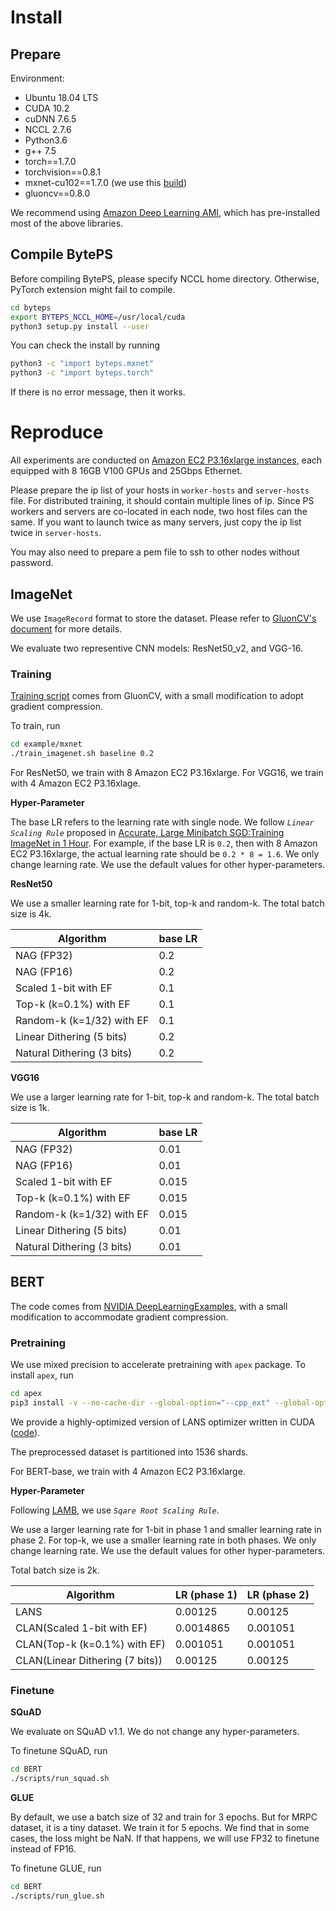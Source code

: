 # Install 

## Prepare 

Environment:

- Ubuntu 18.04 LTS
- CUDA 10.2 
- cuDNN 7.6.5
- NCCL 2.7.6
- Python3.6 
- g++ 7.5 
- torch==1.7.0 
- torchvision==0.8.1
- mxnet-cu102==1.7.0 (we use this [build](https://repo.mxnet.io/dist/python/cu102/mxnet_cu102-1.7.0b20200813-py2.py3-none-manylinux2014_x86_64.whl))
- gluoncv==0.8.0

We recommend using [Amazon Deep Learning AMI](https://aws.amazon.com/machine-learning/amis/), which has pre-installed most of the above libraries.

## Compile BytePS

Before compiling BytePS, please specify NCCL home directory. Otherwise, PyTorch extension might fail to compile. 

```sh
cd byteps
export BYTEPS_NCCL_HOME=/usr/local/cuda
python3 setup.py install --user
```

You can check the install by running 
```sh
python3 -c "import byteps.mxnet" 
python3 -c "import byteps.torch"
```

If there is no error message, then it works. 


# Reproduce

All experiments are conducted on [Amazon EC2 P3.16xlarge instances](https://aws.amazon.com/ec2/instance-types/p3/), each equipped with 8 16GB V100 GPUs and 25Gbps Ethernet. 

Please prepare the ip list of your hosts in `worker-hosts` and `server-hosts` file. For distributed training, it should contain multiple lines of ip. Since PS workers and servers are co-located in each node, two host files can the same. If you want to launch twice as many servers, just copy the ip list twice in `server-hosts`. 

You may also need to prepare a pem file to ssh to other nodes without password.

## ImageNet

We use `ImageRecord` format to store the dataset. Please refer to [GluonCV's document](https://cv.gluon.ai/build/examples_datasets/recordio.html) for more details.

We evaluate two representive CNN models: ResNet50_v2, and VGG-16. 

### Training 

[Training script](byteps/example/mxnet/train_gluon_imagenet_byteps_gc.py) comes from GluonCV, with a small modification to adopt gradient compression. 

To train, run 
```sh
cd example/mxnet
./train_imagenet.sh baseline 0.2
```

For ResNet50, we train with 8 Amazon EC2 P3.16xlarge. For VGG16, we train with 4 Amazon EC2 P3.16xlage.

**Hyper-Parameter**

The base LR refers to the learning rate with single node. We follow _`Linear Scaling Rule`_ proposed in [Accurate, Large Minibatch SGD:Training ImageNet in 1 Hour](https://arxiv.org/pdf/1706.02677.pdf). For example, if the base LR is `0.2`, then with 8 Amazon EC2 P3.16xlarge, the actual learning rate should be `0.2 * 8 = 1.6`. We only change learning rate. We use the default values for other hyper-parameters.

**ResNet50**

We use a smaller learning rate for 1-bit, top-k and random-k. The total batch size is 4k.

| Algorithm                  | base LR |
| -------------------------- | ------- |
| NAG (FP32)                 | 0.2     |
| NAG (FP16)                 | 0.2     |
| Scaled 1-bit with EF       | 0.1     |
| Top-k (k=0.1%) with EF     | 0.1     |
| Random-k (k=1/32) with EF  | 0.1     |
| Linear Dithering (5 bits)  | 0.2     |
| Natural Dithering (3 bits) | 0.2     |

**VGG16**

We use a larger learning rate for 1-bit, top-k and random-k. The total batch size is 1k.

| Algorithm                  | base LR |
| -------------------------- | ------- |
| NAG (FP32)                 | 0.01    |
| NAG (FP16)                 | 0.01    |
| Scaled 1-bit with EF       | 0.015   |
| Top-k (k=0.1%) with EF     | 0.015   |
| Random-k (k=1/32) with EF  | 0.015   |
| Linear Dithering (5 bits)  | 0.01    |
| Natural Dithering (3 bits) | 0.01    |



## BERT 

The code comes from [NVIDIA DeepLearningExamples](https://github.com/NVIDIA/DeepLearningExamples/tree/master/PyTorch/LanguageModeling/BERT), with a small modification to accommodate gradient compression.


### Pretraining 

We use mixed precision to accelerate pretraining with `apex` package. To install `apex`, run

```sh
cd apex 
pip3 install -v --no-cache-dir --global-option="--cpp_ext" --global-option="--cuda_ext" ./ 
```

We provide a highly-optimized version of LANS optimizer written in CUDA ([code](apex/csrc/multi_tensor_lans.cu)).

The preprocessed dataset is partitioned into 1536 shards.

For BERT-base, we train with 4 Amazon EC2 P3.16xlarge.

**Hyper-Parameter**

Following [LAMB](https://openreview.net/pdf?id=Syx4wnEtvH), we use _`Sqare Root Scaling Rule`_.

We use a larger learning rate for 1-bit in phase 1 and smaller learning rate in phase 2. For top-k, we use a smaller learning rate in both phases. We only change learning rate. We use the default values for other hyper-parameters.

Total batch size is 2k.

| Algorithm                       | LR (phase 1) | LR (phase 2) |
| ------------------------------- | ------------ | ------------ |
| LANS                            | 0.00125      | 0.00125      |
| CLAN(Scaled 1-bit with EF)      | 0.0014865    | 0.001051     |
| CLAN(Top-k (k=0.1%) with EF)    | 0.001051     | 0.001051     |
| CLAN(Linear Dithering (7 bits)) | 0.00125      | 0.00125      |


### Finetune

**SQuAD** 

We evaluate on SQuAD v1.1. We do not change any hyper-parameters. 

To finetune SQuAD, run
```sh
cd BERT
./scripts/run_squad.sh
```

**GLUE**

By default, we use a batch size of 32 and train for 3 epochs. But for MRPC dataset, it is a tiny dataset. We train it for 5 epochs. We find that in some cases, the loss might be NaN. If that happens, we will use FP32 to finetune instead of FP16.  

To finetune GLUE, run
```sh
cd BERT
./scripts/run_glue.sh 
```

